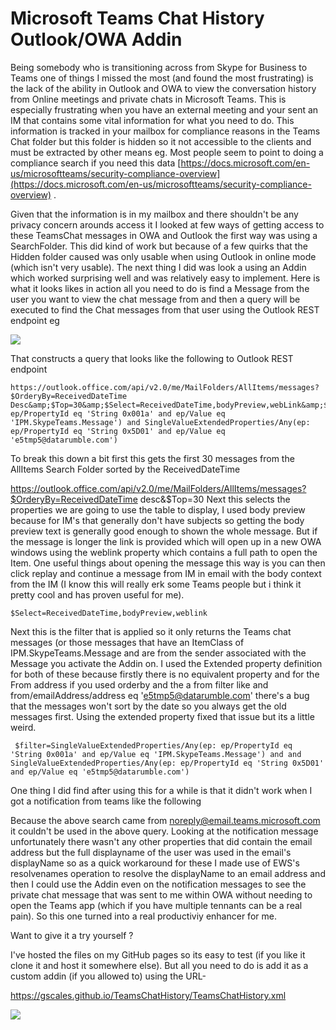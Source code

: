 # Microsoft Teams Chat History Outlook/OWA Addin #

Being somebody who is transitioning across from Skype for Business to Teams one of things I missed the most (and found the most frustrating) is the lack of the ability in Outlook and OWA to view the conversation history from Online meetings and private chats in Microsoft Teams. This is especially frustrating when you have an external meeting and your sent an IM that contains some vital information for what you need to do. This information is tracked in your mailbox for compliance reasons in the Teams Chat folder but this folder is hidden so it not accessible to the clients and must be extracted by other means eg. Most people seem to point to doing a compliance search if you need this data [https://docs.microsoft.com/en-us/microsoftteams/security-compliance-overview](https://docs.microsoft.com/en-us/microsoftteams/security-compliance-overview) .

Given that the information is in my mailbox and there shouldn't be any privacy concern arounds access it I looked at few ways of getting access to these TeamsChat messages in OWA and Outlook the first way was using a SearchFolder. This did kind of work but because of a few quirks that the Hidden folder caused was only usable when using Outlook in online mode (which isn't very usable). The next thing I did was look a using an Addin which worked surprising well and was relatively easy to implement. Here is what it looks likes in action all you need to do is find a Message from the user you want to view the chat message from and then a query will be executed to find the Chat messages from that user using the Outlook REST endpoint eg

![](https://1.bp.blogspot.com/-j_fyvriDXUQ/XIHgQL1X3cI/AAAAAAAACS0/nJKkqlPsjdIJpNohzk6p9Mi_DmmZwU3LACLcBGAs/s1600/tcHist1.JPG)


That constructs a query that looks like the following to Outlook REST endpoint

    https://outlook.office.com/api/v2.0/me/MailFolders/AllItems/messages?$OrderyBy=ReceivedDateTime Desc&amp;$Top=30&amp;$Select=ReceivedDateTime,bodyPreview,webLink&amp;$filter=SingleValueExtendedProperties/Any(ep: ep/PropertyId eq 'String 0x001a' and ep/Value eq 'IPM.SkypeTeams.Message') and SingleValueExtendedProperties/Any(ep: ep/PropertyId eq 'String 0x5D01' and ep/Value eq 'e5tmp5@datarumble.com')

To break this down a bit first this gets the first 30 messages from the AllItems Search Folder sorted by the ReceivedDateTime 

 https://outlook.office.com/api/v2.0/me/MailFolders/AllItems/messages?$OrderyBy=ReceivedDateTime desc&amp;$Top=30
Next this selects the properties we are going to use the table to display, I used body preview because for IM's that generally don't have subjects so getting the body preview text is generally good enough to shown the whole message. But if the message is longer the link is provided which will open up in a new OWA windows using the weblink property which contains a full path to open the Item. One useful things about opening the message this way is you can then click replay and continue a message from IM in email with the body context from the IM (I know this will really erk some Teams people but i think it pretty cool and has proven useful for me).

    $Select=ReceivedDateTime,bodyPreview,weblink

Next this is the filter that is applied so it only returns the Teams chat messages (or those messages that have an ItemClass of IPM.SkypeTeams.Message and are from the sender associated with the Message you activate the Addin on. I used the Extended property definition for both of these because firstly there is no equivalent property and for the From address if you used orderby and the a from filter like  and from/emailAddress/address eq 'e5tmp5@datarumble.com' there's a bug that the messages won't sort by the date so you always get the old messages first. Using the extended property fixed that issue but its a little weird.

     $filter=SingleValueExtendedProperties/Any(ep: ep/PropertyId eq 'String 0x001a' and ep/Value eq 'IPM.SkypeTeams.Message') and and SingleValueExtendedProperties/Any(ep: ep/PropertyId eq 'String 0x5D01' and ep/Value eq 'e5tmp5@datarumble.com')

One thing I did find after using this for a while is that it didn't work when I got a notification from teams like the following



Because the above search came from noreply@email.teams.microsoft.com it couldn't be used in the above query. Looking at the notification message unfortunately there wasn't any other properties that did contain the email address but the full displayname of the user was used in the email's displayName so as a quick workaround for these I made use of EWS's resolvenames operation to resolve the displayName to an email address and then I could use the Addin even on the notification messages to see the private chat message that was sent to me within OWA without needing to open the Teams app (which if you have multiple tennants can be a real pain). So this one turned into a real productiviy enhancer for me.

Want to give it a try yourself ?

I've hosted the files on my GitHub pages so its easy to test (if you like it clone it and host it somewhere else). But all you need to do is add it as a custom addin (if you allowed to) using the 
URL-

  https://gscales.github.io/TeamsChatHistory/TeamsChatHistory.xml

![](https://1.bp.blogspot.com/-fV2Wxo0Cr7Q/XIHvqow9SVI/AAAAAAAACTM/Vo-Pc3Q74AgZ-_KNh_Nl9UhZmBbouJS1wCLcBGAs/s1600/addin3.JPG)



